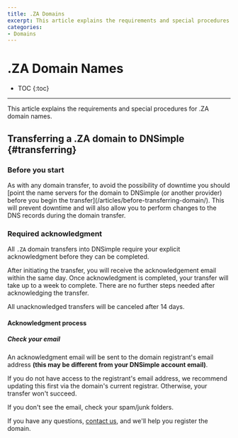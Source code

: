 ```yaml
---
title: .ZA Domains
excerpt: This article explains the requirements and special procedures for .ZA domain names.
categories:
- Domains
---
```


# .ZA Domain Names

* TOC
{:toc}

---

This article explains the requirements and special procedures for .ZA domain names.

## Transferring a .ZA domain to DNSimple {#transferring}

### Before you start

<warning>
As with any domain transfer, to avoid the possibility of downtime you should [point the name servers for the domain to DNSimple (or another provider) before you begin the transfer](/articles/before-transferring-domain/). This will prevent downtime and will also allow you to perform changes to the DNS records during the domain transfer.
</warning>

### Required acknowledgment

All `.ZA` domain transfers into DNSimple require your explicit acknowledgment before they can be completed.

After initiating the transfer, you will receive the acknowledgement email within the same day. Once acknowledgment is completed, your transfer will take up to a week to complete. There are no further steps needed after acknowledging the transfer.

<warning>
All unacknowledged transfers will be canceled after 14 days.
</warning>

#### Acknowledgment process

##### Check your email
An acknowledgment email will be sent to the domain registrant's email address <strong>(this may be different from your DNSimple account email)</strong>.

If you do not have access to the registrant's email address, we recommend updating this first via the domain's current registrar. Otherwise, your transfer won't succeed.

If you don't see the email, check your spam/junk folders.

If you have any questions, [contact us](https://dnsimple.com/contact), and we'll help you register the domain.
